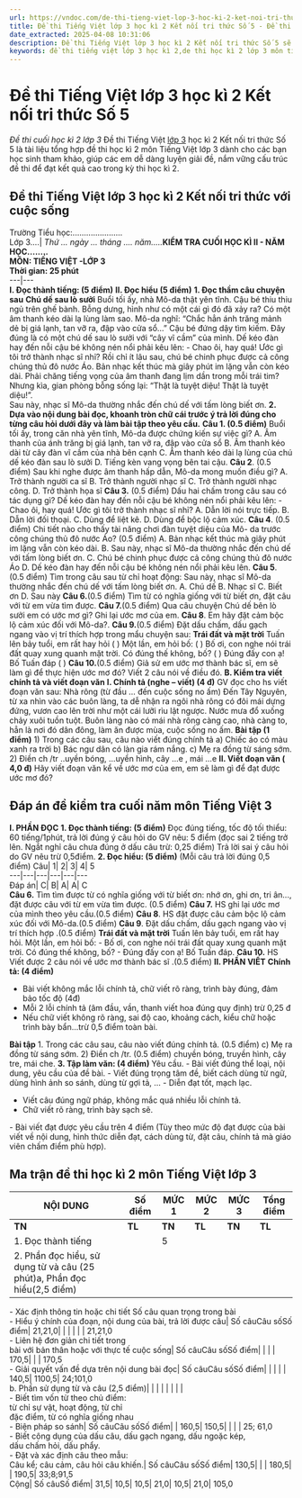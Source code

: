 ```yaml
---
url: https://vndoc.com/de-thi-tieng-viet-lop-3-hoc-ki-2-ket-noi-tri-thuc-so-5-318799
title: Đề thi Tiếng Việt lớp 3 học kì 2 Kết nối tri thức Số 5 - Đề thi cuối học kì 2 lớp 3 - VnDoc.com
date_extracted: 2025-04-08 10:31:06
description: Đề thi Tiếng Việt lớp 3 học kì 2 Kết nối tri thức Số 5 sẽ giúp các em học sinh rèn kỹ năng giải đề thi học kì 2 thật nhuần nhuyễn.
keywords: đề thi tiếng việt lớp 3 học kì 2,de thi học kì 2 lớp 3 môn tiếng việt,de thi cuối kì 2 lớp 3 môn tiếng việt,de thi tiếng việt lớp 3 học kỳ 2,đề thi học kì 2 môn tiếng việt lớp 3,đề thi môn tiếng việt lớp 3 học kì 2,đề thi cuối kì 2 lớp 3 môn tiếng việt,đề kiểm tra tiếng việt lớp 3 học kì 2,đề thi tiếng việt lớp 3 kì 2,đề thi tiếng việt học kì 2 lớp 3,Đề thi Tiếng Việt lớp 3 học kì 2 Kết nối tri thức
---
```


# Đề thi Tiếng Việt lớp 3 học kì 2 Kết nối tri thức Số 5
 _Đề thi cuối học kì 2 lớp 3_
Đề thi Tiếng Việt [lớp 3](<https://vndoc.com/tai-lieu-hoc-tap-lop3>) học kì 2 Kết nối tri thức Số 5 là tài liệu tổng hợp đề thi học kì 2 môn Tiếng Việt lớp 3 dành cho các bạn học sinh tham khảo, giúp các em dễ dàng luyện giải đề, nắm vững cấu trúc đề thi để đạt kết quả cao trong kỳ thi học kì 2.
## **Đề thi Tiếng Việt lớp 3 học kì 2 Kết nối tri thức với cuộc sống**
Trường Tiểu học:......................  
Lớp 3….| _Thứ ... ngày … tháng .... năm....._**KIỂM TRA CUỐI HỌC KÌ II - NĂM HỌC........**  
**MÔN: TIẾNG VIỆT -LỚP 3**  
**Thời gian: 25 phút**  
---|---  
**I. Đọc thành tiếng: \(5 điểm\)**
**II. Đọc hiểu \(5 điểm\)**
**1\. Đọc thầm câu chuyện sau**
**Chú dế sau lò sưởi**
Buổi tối ấy, nhà Mô-da thật yên tĩnh. Cậu bé thiu thiu ngủ trên ghế bành. Bỗng dưng, hình như có một cái gì đó đã xảy ra? Có một âm thanh kéo dài lạ lùng làm sao. Mô-da nghĩ: “Chắc hẳn ánh trăng mảnh dẻ bị giá lạnh, tan vỡ ra, đập vào cửa sổ…” Cậu bé đứng dậy tìm kiếm. Đây đúng là có một chú dế sau lò sưởi với “cây vĩ cầm” của mình. Dế kéo đàn hay đến nỗi cậu bé không nén nổi phải kêu lên:
\- Chao ôi, hay quá\! Ước gì tôi trở thành nhạc sĩ nhỉ?
Rồi chỉ ít lâu sau, chú bé chinh phục được cả công chúng thủ đô nước Áo. Bản nhạc kết thúc mà giây phút im lặng vẫn còn kéo dài. Phải chăng tiếng vọng của âm thanh đang lịm dần trong mỗi trái tim? Nhưng kìa, gian phòng bỗng sống lại: “Thật là tuyệt diệu\! Thật là tuyệt diệu\!”.  
Sau này, nhạc sĩ Mô-da thường nhắc đến chú dế với tấm lòng biết ơn.
**2\. Dựa vào nội dung bài đọc, khoanh tròn chữ cái trước ý trả lời đúng cho từng câu hỏi dưới đây và làm bài tập theo yêu cầu.**
**Câu 1. \(0.5 điểm\)** Buổi tối ấy, trong căn nhà yên tĩnh, Mô-da được chứng kiến sự việc gì?
A. Âm thanh của ánh trăng bị giá lạnh, tan vỡ ra, đập vào cửa sổ
B. Âm thanh kéo dài từ cây đàn vĩ cầm của nhà bên cạnh
C. Âm thanh kéo dài lạ lùng của chú dế kéo đàn sau lò sưởi
D. Tiếng kèn vang vọng bên tai cậu.
**Câu 2**. \(0.5 điểm\) Sau khi nghe được âm thanh hấp dẫn, Mô-da mong muốn điều gì?
A. Trở thành người ca sĩ
B. Trở thành người nhạc sĩ
C. Trở thành người nhạc công.
D. Trở thành họa sĩ
**Câu 3.** \(0.5 điểm\) Dấu hai chấm trong câu sau có tác dụng gì?
Dế kéo đàn hay đến nỗi cậu bé không nén nổi phải kêu lên:
\- Chao ôi, hay quá\! Ước gì tôi trở thành nhạc sĩ nhỉ?
A. Dẫn lời nói trực tiếp.
B. Dẫn lời đối thoại.
C. Dùng để liệt kê.
D. Dùng để bộc lộ cảm xúc.
**Câu 4**. \(0.5 điểm\) Chi tiết nào cho thấy tài năng chơi đàn tuyệt diệu của Mô- da trước công chúng thủ đô nước Áo? \(0.5 điểm\)
A. Bản nhạc kết thúc mà giây phút im lặng vẫn còn kéo dài.
B. Sau này, nhạc sĩ Mô-da thường nhắc đến chú dế với tấm lòng biết ơn.
C. Chú bé chinh phục được cả công chúng thủ đô nước Áo
D. Dế kéo đàn hay đến nỗi cậu bé không nén nổi phải kêu lên.
**Câu 5**. \(0.5 điểm\) Tìm trong câu sau từ chỉ hoạt động:
Sau này, nhạc sĩ Mô-da thường nhắc đến chú dế với tấm lòng biết ơn.
A. Chú dế
B. Nhạc sĩ
C. Biết ơn
D. Sau này
**Câu 6.**\(0.5 điểm\) Tìm từ có nghĩa giống với từ biết ơn, đặt câu với từ em vừa tìm được.
**Câu 7.**\(0.5 điểm\) Qua câu chuyện Chú dế bên lò sưởi em có ước mơ gì? Ghi lại ước mơ của em.
**Câu 8**. Em hãy đặt cảm bộc lộ cảm xúc đối với Mô-da?.
**Câu 9.**\(0.5 điểm\) Đặt dấu chấm, dấu gạch ngang vào vị trí thích hợp trong mẩu chuyện sau:
**Trái đất và mặt trời**
Tuấn lên bảy tuổi, em rất hay hỏi \( \) Một lần, em hỏi bố:
\( \) Bố ơi, con nghe nói trái đất quay xung quanh mặt trời. Có đúng thế không, bố?
\( \) Đúng đấy con ạ\! Bố Tuấn đáp \( \)
**Câu 10.**\(0.5 điểm\) Giả sử em ước mơ thành bác sĩ, em sẽ làm gì để thực hiện ước mơ đó? Viết 2 câu nói về điều đó.
**B. Kiểm tra viết chính tả và viết đoạn văn**
**I. Chính tả \(nghe – viết\) \(4 đ\)**
GV đọc cho hs viết đoạn văn sau:
Nhà rông \(từ đầu … đến cuộc sống no ấm\)
Đến Tây Nguyên, từ xa nhìn vào các buôn làng, ta dễ nhận ra ngôi nhà rông có đôi mái dựng đứng, vươn cao lên trời như một cái lưỡi rìu lật ngược. Nước mưa đổ xuống chảy xuôi tuồn tuột. Buôn làng nào có mái nhà rông càng cao, nhà càng to, hẳn là nơi đó dân đông, làm ăn được mùa, cuộc sống no ấm.
**Bài tập \(1 điểm\)**
1\) Trong các câu sau, câu nào viết đúng chính tả
a\) Chiếc áo có màu xanh ra trời
b\) Bác ngư dân có làn gia rám nắng.
c\) Mẹ ra đồng từ sáng sớm.
2\) Điền ch /tr
..uyền bóng, ...uyền hình,
cây ...e , mái ...e
**II. Viết đoạn văn \( 4,0 đ\)**
Hãy viết đoạn văn kể về ước mơ của em, em sẽ làm gì để đạt được ước mơ đó?
## **Đáp án đề kiểm tra cuối năm môn Tiếng Việt 3**
**I. PHẦN ĐỌC**
**1\. Đọc thành tiếng: \(5 điểm\)**
Đọc đúng tiếng, tốc độ tối thiểu: 60 tiếng/1phút, trả lời đúng ý câu hỏi do GV nêu: 5 điểm \(đọc sai 2 tiếng trở lên. Ngắt nghỉ câu chưa đúng ở dấu câu trừ: 0,25 điểm\)
Trả lời sai ý câu hỏi do GV nêu trừ 0,5điểm.
**2\. Đọc hiểu: \(5 điểm\)**
\(Mỗi câu trả lời đúng 0,5 điểm\)
Câu| 1| 2| 3| 4| 5  
---|---|---|---|---|---  
Đáp án| C| B| A| A| C  
**Câu 6.** Tìm tìm được từ có nghĩa giống với từ biết ơn: nhớ ơn, ghi ơn, tri ân..., đặt được câu với từ em vừa tìm được. \(0.5 điểm\)
**Câu 7.** HS ghi lại ước mơ của mình theo yêu cầu.\(0.5 điểm\)
**Câu 8**. HS đặt được câu cảm bộc lộ cảm xúc đối với Mô-da.\(0.5 điểm\)
**Câu 9**. Đặt dấu chấm, dấu gạch ngang vào vị trí thích hợp .\(0.5 điểm\)
**Trái đất và mặt trời**
Tuấn lên bảy tuổi, em rất hay hỏi. Một lần, em hỏi bố:
\- Bố ơi, con nghe nói trái đất quay xung quanh mặt trời. Có đúng thế không, bố?
\- Đúng đấy con ạ\! Bố Tuấn đáp.
**Câu 10.** HS Viết được 2 câu nói về ước mơ thành bác sĩ .\(0.5 điểm\)
**II. PHẦN VIẾT**
**Chính tả: \(4 điểm\)**
  * Bài viết không mắc lỗi chính tả, chữ viết rõ ràng, trình bày đúng, đảm bảo tốc độ \(4đ\)
  * Mỗi 2 lỗi chính tả \(âm đầu, vần, thanh viết hoa đúng quy định\) trừ 0,25 đ
  * Nếu chữ viết không rõ ràng, sai độ cao, khoảng cách, kiểu chữ hoặc trình bày bẩn...trừ 0,5 điểm toàn bài.

**Bài tập**
1\. Trong các câu sau, câu nào viết đúng chính tả. \(0.5 điểm\)
c\) Mẹ ra đồng từ sáng sớm.
2\) Điền ch /tr. \(0.5 điểm\)
chuyền bóng, truyền hình, cây tre, mái che.
**3\. Tập làm văn: \(4 điểm\)**
Yêu cầu.
\- Bài viết đúng thể loại, nội dung, yêu cầu của đề bài.
\- Viết đúng trọng tâm đề, biết cách dùng từ ngữ, dùng hình ảnh so sánh, dùng từ gợi tả, ...
\- Diễn đạt tốt, mạch lạc.
  * Viết câu đúng ngữ pháp, không mắc quá nhiều lỗi chính tả.
  * Chữ viết rõ ràng, trình bày sạch sẽ.

\- Bài viết đạt được yêu cầu trên 4 điểm
\(Tùy theo mức độ đạt được của bài viết về nội dung, hình thức diễn đạt, cách dùng từ, đặt câu, chính tả mà giáo viên chấm điểm phù hợp\).
## **Ma trận đề thi học kì 2 môn Tiếng Việt lớp 3**
**NỘI DUNG**| **Số điểm**| **MỨC 1**| **MỨC 2**| **MỨC 3**| **Tổng điểm**  
---|---|---|---|---|---  
**TN**| **TL**| **TN**| **TL**| **TN**| **TL**  
1\. Đọc thành tiếng| | 5  
2\. Phần đọc hiểu, sử dụng từ và câu \(25 phút\)a, Phần đọc hiểu\(2,5 điểm\)| | | | | | | |   
\- Xác định thông tin hoặc chi tiết Số câu quan trọng trong bài  
\- Hiểu ý chính của đoạn, nội dung của bài, trả lời được câu| Số câuCâu sốSố điểm| 21,21,0| | | | | | 21,21,0  
\- Liên hệ đơn giản chi tiết trong  
bài với bản thân hoặc với thực tế cuộc sống| Số câuCâu sốSố điểm| | | | 170,5| | | 170,5  
\- Giải quyết vấn đề dựa trên nội dung bài đọc| Số câuCâu sốSố điểm| | | | | 140,5| 1100,5| 24;101,0  
b. Phần sử dụng từ và câu \(2,5 điểm\)| | | | | | | |   
\- Biết tìm vốn từ theo chủ điểm:  
từ chỉ sự vật, hoạt động, từ chỉ  
đặc điểm, từ có nghĩa giống nhau  
\- Biện pháp so sánh| Số câuCâu sốSố điểm| | 160,5| 150,5| | | | 25; 61,0  
\- Biết công dụng của dấu câu, dấu gạch ngang, dấu ngoặc kép,  
dấu chấm hỏi, dấu phẩy.  
\- Đặt và xác định câu theo mẫu:  
Câu kể; câu cảm, câu hỏi câu khiến.| Số câuCâu sốSố điểm| 130,5| | | 180,5| | 190,5| 33;8;91,5  
Cộng| Số câuSố điểm| 31,5| 10,5| 10,5| 21,0| 10,5| 21,0| 105,0
